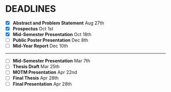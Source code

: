 # DEADLINES
- [x] **Abstract and Problem Statement** Aug 27th 
- [x] **Prospectus** Oct 1st
- [x] **Mid-Semester Presentation** Oct 18th
- [ ] **Public Poster Presentation** Dec 8th
- [ ] **Mid-Year Report** Dec 10th

--------------------------------------

- [ ] **Mid-Semester Presentation** Mar 7th
- [ ] **Thesis Draft** Mar 25th
- [ ] **MOTM Presentation** Apr 22nd
- [ ] **Final Thesis** Apr 28th
- [ ] **Final Presentation** Apr 28th

